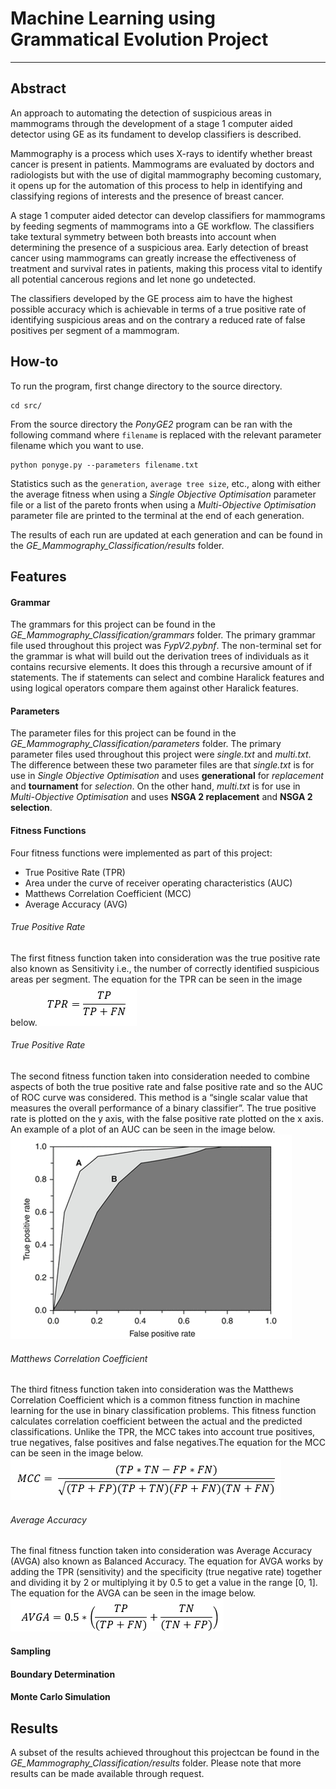 # Machine Learning using Grammatical Evolution Project
--------------
## Abstract

An approach to automating the detection of suspicious areas in mammograms
through the development of a stage 1 computer aided detector using GE as its
fundament to develop classifiers is described.

Mammography is a process which uses X-rays to identify whether breast cancer is
present in patients. Mammograms are evaluated by doctors and radiologists but
with the use of digital mammography becoming customary, it opens up for the
automation of this process to help in identifying and classifying regions of interests
and the presence of breast cancer.

A stage 1 computer aided detector can develop classifiers for mammograms by
feeding segments of mammograms into a GE workflow. The classifiers take textural
symmetry between both breasts into account when determining the presence of a
suspicious area. Early detection of breast cancer using mammograms can greatly
increase the effectiveness of treatment and survival rates in patients, making this
process vital to identify all potential cancerous regions and let none go undetected.

The classifiers developed by the GE process aim to have the highest possible
accuracy which is achievable in terms of a true positive rate of identifying suspicious
areas and on the contrary a reduced rate of false positives per segment of a
mammogram.

## How-to
To run the program, first change directory to the source directory.
```
cd src/
```
From the source directory the *PonyGE2* program can be ran with the following command where `filename` is replaced with the relevant parameter filename which you want to use.
```
python ponyge.py --parameters filename.txt
```
Statistics such as the `generation`, `average tree size`, etc., along with either the average fitness when using a *Single Objective Optimisation* parameter file or a list of the pareto fronts when using a *Multi-Objective Optimisation* parameter file are printed to the terminal at the end of each generation.

The results of each run are updated at each generation and can be found in the _GE_Mammography_Classification/results_ folder.

## Features
#### Grammar
The grammars for this project can be found in the _GE_Mammography_Classification/grammars_ folder. The primary grammar file used throughout this project was *FypV2.pybnf*. The non-terminal set for the grammar is what will build out the derivation trees of individuals as it contains recursive elements. It does this through a recursive amount of if statements. The if statements can select and combine Haralick features and using logical operators compare them against other Haralick features.

#### Parameters
The parameter files for this project can be found in the _GE_Mammography_Classification/parameters_ folder. The primary parameter files used throughout this project were *single.txt* and *multi.txt*. The difference between these two parameter files are that *single.txt* is for use in *Single Objective Optimisation* and uses **generational** for _replacement_ and **tournament** for _selection_. On the other hand, *multi.txt* is for use in *Multi-Objective Optimisation* and uses **NSGA 2 replacement** and **NSGA 2 selection**.

#### Fitness Functions
Four fitness functions were implemented as part of this project:
* True Positive Rate (TPR)
* Area under the curve of receiver operating characteristics (AUC)
* Matthews Correlation Coefficient (MCC)
* Average Accuracy (AVG)

###### True Positive Rate
The first fitness function taken into consideration was the true positive rate also known as Sensitivity i.e., the number of correctly identified suspicious areas per segment. The equation for the TPR can be seen in the image below.
![True Positive Rate](/images/TPR.png)

###### True Positive Rate
The second fitness function taken into consideration needed to combine aspects of both the true positive rate and false positive rate and so the AUC of ROC curve was considered. This method is a “single scalar value that measures the overall performance of a binary classifier”. The true positive rate is plotted on the y axis, with the false positive rate plotted on the x axis. An example of a plot of an AUC can be seen in the image below.
![True Positive Rate](/images/AUC.png)

###### Matthews Correlation Coefficient
The third fitness function taken into consideration was the Matthews Correlation Coefficient which is a common fitness function in machine learning for the use in binary classification problems. This fitness function calculates correlation coefficient between the actual and the predicted classifications. Unlike the TPR, the MCC takes into account true positives, true negatives, false positives and false negatives.The equation for the MCC can be seen in the image below.
![True Positive Rate](/images/MCC.png)

###### Average Accuracy
The final fitness function taken into consideration was Average Accuracy (AVGA) also known as Balanced Accuracy. The equation for AVGA works by adding the TPR (sensitivity) and the specificity (true negative rate) together and dividing it by 2 or multiplying it by 0.5 to get a value in the range [0, 1]. The equation for the AVGA can be seen in the image below.
![True Positive Rate](/images/AVGA.png)
#### Sampling

#### Boundary Determination

#### Monte Carlo Simulation

## Results
A subset of the results achieved throughout this projectcan be found in the _GE_Mammography_Classification/results_ folder. Please note that more results can be made available through request.
